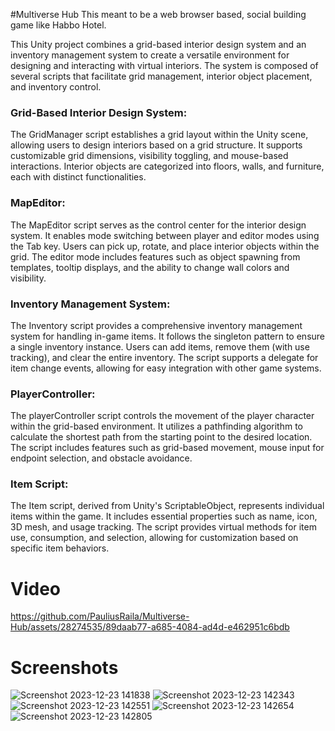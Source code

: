 #Multiverse Hub 
This meant to be a web browser based, social building game like Habbo Hotel.

This Unity project combines a grid-based interior design system and an inventory management system to create a versatile environment for designing and interacting with virtual interiors. The system is composed of several scripts that facilitate grid management, interior object placement, and inventory control.

### Grid-Based Interior Design System:
The GridManager script establishes a grid layout within the Unity scene, allowing users to design interiors based on a grid structure. It supports customizable grid dimensions, visibility toggling, and mouse-based interactions. Interior objects are categorized into floors, walls, and furniture, each with distinct functionalities.

### MapEditor:
The MapEditor script serves as the control center for the interior design system. It enables mode switching between player and editor modes using the Tab key. Users can pick up, rotate, and place interior objects within the grid. The editor mode includes features such as object spawning from templates, tooltip displays, and the ability to change wall colors and visibility.

### Inventory Management System:
The Inventory script provides a comprehensive inventory management system for handling in-game items. It follows the singleton pattern to ensure a single inventory instance. Users can add items, remove them (with use tracking), and clear the entire inventory. The script supports a delegate for item change events, allowing for easy integration with other game systems.

### PlayerController:
The playerController script controls the movement of the player character within the grid-based environment. It utilizes a pathfinding algorithm to calculate the shortest path from the starting point to the desired location. The script includes features such as grid-based movement, mouse input for endpoint selection, and obstacle avoidance.

### Item Script:
The Item script, derived from Unity's ScriptableObject, represents individual items within the game. It includes essential properties such as name, icon, 3D mesh, and usage tracking. The script provides virtual methods for item use, consumption, and selection, allowing for customization based on specific item behaviors.


# Video
https://github.com/PauliusRaila/Multiverse-Hub/assets/28274535/89daab77-a685-4084-ad4d-e462951c6bdb
# Screenshots

![Screenshot 2023-12-23 141838](https://github.com/PauliusRaila/Multiverse-Hub/assets/28274535/1bd32abc-f07c-47ae-99cf-49501c06b8cc)
![Screenshot 2023-12-23 142343](https://github.com/PauliusRaila/Multiverse-Hub/assets/28274535/5244e2dd-e6f9-4113-b4fc-bf567e37444a)
![Screenshot 2023-12-23 142551](https://github.com/PauliusRaila/Multiverse-Hub/assets/28274535/3567d16e-651e-4b3b-819a-6953355aceb6)
![Screenshot 2023-12-23 142654](https://github.com/PauliusRaila/Multiverse-Hub/assets/28274535/30e863f4-fd0d-40d3-b76e-16cff5841081)
![Screenshot 2023-12-23 142805](https://github.com/PauliusRaila/Multiverse-Hub/assets/28274535/a3106003-0915-444d-9202-fb6222a3bee9)

</details>
